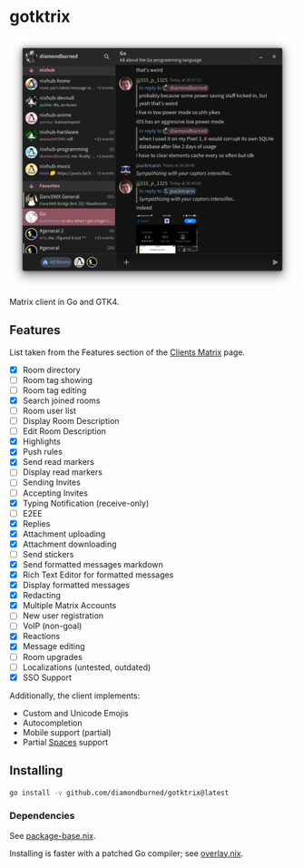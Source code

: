 # gotktrix

![screenshot](./.github/screenshot7.png)

Matrix client in Go and GTK4.

## Features

List taken from the Features section of the
[Clients Matrix](https://matrix.org/clients-matrix/) page.

- [x] Room directory
- [ ] Room tag showing
- [ ] Room tag editing
- [x] Search joined rooms
- [ ] Room user list
- [ ] Display Room Description
- [ ] Edit Room Description
- [x] Highlights
- [x] Push rules
- [x] Send read markers
- [ ] Display read markers
- [ ] Sending Invites
- [ ] Accepting Invites
- [x] Typing Notification (receive-only)
- [ ] E2EE
- [x] Replies
- [x] Attachment uploading
- [x] Attachment downloading
- [ ] Send stickers
- [x] Send formatted messages markdown
- [x] Rich Text Editor for formatted messages
- [x] Display formatted messages
- [x] Redacting
- [x] Multiple Matrix Accounts
- [ ] New user registration
- [ ] VoIP (non-goal)
- [x] Reactions
- [x] Message editing
- [ ] Room upgrades
- [ ] Localizations (untested, outdated)
- [x] SSO Support

Additionally, the client implements:

- Custom and Unicode Emojis
- Autocompletion
- Mobile support (partial)
- Partial [Spaces](https://github.com/matrix-org/matrix-doc/blob/old_master/proposals/1772-groups-as-rooms.md) support

## Installing

```sh
go install -v github.com/diamondburned/gotktrix@latest
```

### Dependencies

See [package-base.nix](.nix/package-base.nix).

Installing is faster with a patched Go compiler; see
[overlay.nix](.nix/overlay.nix).
